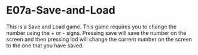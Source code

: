 # E07a-Save-and-Load    

This is a Save and Load game. This game requires you to change the number using the + or - signs. Pressing save will save the number on the screen and then pressing lod will change the current number on the screen to the one that you have saved.
